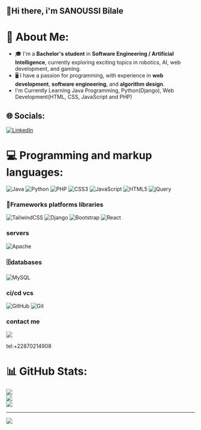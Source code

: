 ## 👋Hi there, i'm SANOUSSI Bilale
# 💫 About Me:
- 🎓 I'm a **Bachelor's student** in **Software Engineering / Artificial Intelligence**, currently exploring exciting topics in robotics, AI, web development, and gaming.  
- 🖥️ I have a passion for programming, with experience in **web development**, **software engineering**, and **algorithm design**. 
- I'm Currently Learning Java Programming, Python(Django), Web Development(HTML, CSS, JavaScript and PHP)


## 🌐 Socials:
[![LinkedIn](https://img.shields.io/badge/LinkedIn-%230077B5.svg?logo=linkedin&logoColor=white)](https://linkedin.com/in/www.linkedin.com/in/bilale-sanoussi-82158127b) 

# 💻 Programming and markup languages:
![Java](https://img.shields.io/badge/java-%23ED8B00.svg?style=for-the-badge&logo=openjdk&logoColor=white) ![Python](https://img.shields.io/badge/python-3670A0?style=for-the-badge&logo=python&logoColor=ffdd54) ![PHP](https://img.shields.io/badge/php-%23777BB4.svg?style=for-the-badge&logo=php&logoColor=white) ![CSS3](https://img.shields.io/badge/css3-%231572B6.svg?style=for-the-badge&logo=css3&logoColor=white) ![JavaScript](https://img.shields.io/badge/javascript-%23323330.svg?style=for-the-badge&logo=javascript&logoColor=%23F7DF1E) ![HTML5](https://img.shields.io/badge/html5-%23E34F26.svg?style=for-the-badge&logo=html5&logoColor=white)  ![jQuery](https://img.shields.io/badge/jquery-%230769AD.svg?style=for-the-badge&logo=jquery&logoColor=white)   
### **🧰Frameworks platforms libraries**
 ![TailwindCSS](https://img.shields.io/badge/tailwindcss-%2338B2AC.svg?style=for-the-badge&logo=tailwind-css&logoColor=white)  ![Django](https://img.shields.io/badge/django-%23092E20.svg?style=for-the-badge&logo=django&logoColor=white) ![Bootstrap](https://img.shields.io/badge/bootstrap-%238511FA.svg?style=for-the-badge&logo=bootstrap&logoColor=white)  ![React](https://img.shields.io/badge/react-%2320232a.svg?style=for-the-badge&logo=react&logoColor=%2361DAFB)

 ### **servers**
 ![Apache](https://img.shields.io/badge/apache-%23D42029.svg?style=for-the-badge&logo=apache&logoColor=white)

 ### **🗄️databases**
 ![MySQL](https://img.shields.io/badge/mysql-4479A1.svg?style=for-the-badge&logo=mysql&logoColor=white)

 ### **ci/cd vcs**
 ![GitHub](https://img.shields.io/badge/github-%23121011.svg?style=for-the-badge&logo=github&logoColor=white) ![Git](https://img.shields.io/badge/git-%23F05033.svg?style=for-the-badge&logo=git&logoColor=white)

### **contact me**
 <a href="mailto:sanoussibilale2@gmail.com"><img src="https://img.shields.io/badge/gmail-%23D14836.svg?&style=for-the-badge&logo=gmail&logoColor=white" /></a>
 <p>tel:+22870214908</p>

 
 
 

# 📊 GitHub Stats:
![](https://github-readme-stats.vercel.app/api?username=bilclever&theme=dark&hide_border=false&include_all_commits=true&count_private=true)<br/>
![](https://github-readme-streak-stats.herokuapp.com/?user=bilclever&theme=dark&hide_border=false)<br/>
![](https://github-readme-stats.vercel.app/api/top-langs/?username=bilclever&theme=dark&hide_border=false&include_all_commits=true&count_private=true&layout=compact)

---
[![](https://visitcount.itsvg.in/api?id=bilclever&icon=0&color=0)](https://visitcount.itsvg.in)

<!-- Proudly created with GPRM ( https://gprm.itsvg.in ) -->

<!--
**bilclever/bilclever** is a ✨ _special_ ✨ repository because its `README.md` (this file) appears on your GitHub profile.

Here are some ideas to get you started:

- 🔭 I’m currently working on ...
- 🌱 I’m currently learning ...
- 👯 I’m looking to collaborate on ...
- 🤔 I’m looking for help with ...
- 💬 Ask me about ...
- 📫 How to reach me: ...
- 😄 Pronouns: ...
- ⚡ Fun fact: ...
-->
